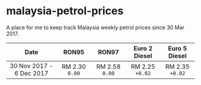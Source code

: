 # malaysia-petrol-prices

A place for me to keep track Malaysia weekly petrol prices since 30 Mar 2017.

|Date|RON95|RON97|Euro 2 Diesel|Euro 5 Diesel|
|:---:|:---:|:---:|:---:|:---:|
|30 Nov 2017 - 6 Dec 2017|RM 2.30 `0.00`|RM 2.58 `0.00`|RM 2.25 `+0.02`|RM 2.35 `+0.02`|
